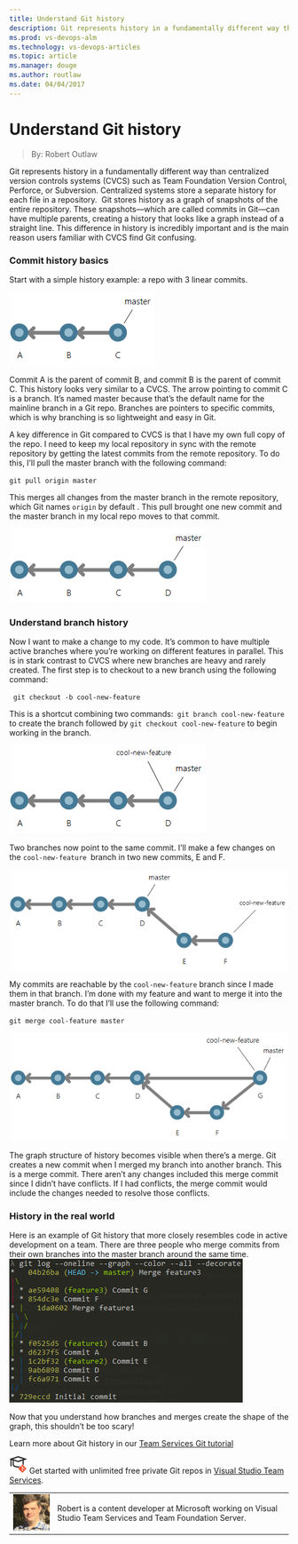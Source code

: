 ```yaml
---
title: Understand Git history
description: Git represents history in a fundamentally different way than centralized version controls systems (CVCS) such as Team Foundation Version Control, Perforce, or Subversion.
ms.prod: vs-devops-alm
ms.technology: vs-devops-articles
ms.topic: article
ms.manager: douge
ms.author: routlaw
ms.date: 04/04/2017
---
```


# Understand Git history
> By: Robert Outlaw

Git represents history in a fundamentally different way than centralized
version controls systems (CVCS) such as Team Foundation Version Control,
Perforce, or Subversion. Centralized systems store a separate history
for each file in a repository.  Git stores history as a graph of
snapshots of the entire repository. These snapshots—which are called
commits in Git—can have multiple parents, creating a history that looks
like a graph instead of a straight line. This difference in history is
incredibly important and is the main reason users familiar with CVCS
find Git confusing.

### Commit history basics

Start with a simple history example: a repo with 3 linear commits.

![three commits in a line](_img/history-abc-1.png)  

Commit A is the parent of commit B, and commit B is the parent of commit
C. This history looks very similar to a CVCS. The arrow pointing to
commit C is a branch. It’s named master because that’s the default name
for the mainline branch in a Git repo. Branches are pointers to specific
commits, which is why branching is so lightweight and easy in Git.

A key difference in Git compared to CVCS is that I have my own full copy
of the repo. I need to keep my local repository in sync with the remote
repository by getting the latest commits from the remote repository. To
do this, I’ll pull the master branch with the following command:

`git pull origin master`

This merges all changes from the master branch in the remote repository,
which Git names `origin` by default . This pull brought one new commit
and the master branch in my local repo moves to that commit.

![a fourth commit, D, is added to the line](_img/history-abcd-1.png)

### Understand branch history

Now I want to make a change to my code. It’s common to have multiple
active branches where you’re working on different features in parallel.
This is in stark contrast to CVCS where new branches are heavy and
rarely created. The first step is to checkout to a new branch using the
following command:

` git checkout -b cool-new-feature`

This is a shortcut combining two commands:` git branch cool-new-feature`
to create the branch followed by `git checkout cool-new-feature` to
begin working in the branch.

![Branch cool-new-feature is added](_img/history-abcd-cool-new-feature-1.png)

Two branches now point to the same commit. I’ll make a few changes on
the `cool-new-feature `branch in two new commits, E and F.

![](_img/history-abcd-cool-new-feature-e-f-1.png)  

My commits are reachable by the `cool-new-feature` branch since I made
them in that branch. I’m done with my feature and want to merge it into
the master branch. To do that I’ll use the following command:

`git merge cool-feature master`

![](_img/history-abcd-cool-new-feature-e-f-merge-1.png)

The graph structure of history becomes visible when there’s a merge. Git
creates a new commit when I merged my branch into another branch. This
is a merge commit. There aren’t any changes included this merge commit
since I didn’t have conflicts. If I had conflicts, the merge commit
would include the changes needed to resolve those conflicts.

### History in the real world

Here is an example of Git history that more closely resembles code in
active development on a team. There are three people who merge commits
from their own branches into the master branch around the same time.
![console log of git graph](_img/gitlogconsole.png)

Now that you understand how branches and merges create the shape of the
graph, this shouldn’t be too scary\!

Learn more about Git history in our [Team Services Git tutorial](https://www.visualstudio.com/en-us/docs/git/tutorial/history)

![Learn Git](_img/LearnGIT_32x.png) Get started with unlimited free private Git repos in [Visual Studio Team Services](https://www.visualstudio.com/team-services/git/).

|             |                           |
|-------------|---------------------------|
|![Robert Outlaw](_img/Robert-Outlaw_avatar_1479411198-130x130.jpg)|Robert is a content developer at Microsoft working on Visual Studio Team Services and Team Foundation Server.|